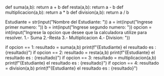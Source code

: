 def suma(a,b):
    return a + b
def resta(a,b):
    return a - b 
def multiplicacion(a,b):
    return a * b
def division(a,b):
    return a / b

Estudiante = str(input("Nombre del Estudiante: "))
a = int(input("Ingrese primer numero: "))
b = int(input("Ingrese segundo numero: "))
opcion = int(input("Ingrese la opcion que desee que la calculadora utilize para resolver. 1.- Suma 2.-Resta 3.- Multiplicacion 4.- Division: "))

if opcion == 1:
    resultado = suma(a,b)
    print(f"{Estudiante} el resultado es : {resultado}")
if opcion == 2:
    resultado = resta(a,b)
    print(f"{Estudiante} el resultado es : {resultado}")
if opcion == 3:
    resultado = multiplicacion(a,b)
    print(f"{Estudiante} el resultado es : {resultado}")
if opcion == 4:
    resultado = division(a,b)
    print(f"{Estudiante} el resultado es : {resultado}")


